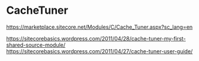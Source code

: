 # CacheTuner
https://marketplace.sitecore.net/Modules/C/Cache_Tuner.aspx?sc_lang=en

https://sitecorebasics.wordpress.com/2011/04/28/cache-tuner-my-first-shared-source-module/
https://sitecorebasics.wordpress.com/2011/04/27/cache-tuner-user-guide/
